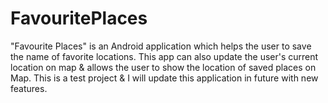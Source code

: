 # FavouritePlaces
"Favourite Places" is an Android application which helps the user to save the name of favorite locations. This app can also update the user's current location on map &amp; allows the user to show the location of saved places on Map. This is a test project &amp; I will update this application in future with new features.
